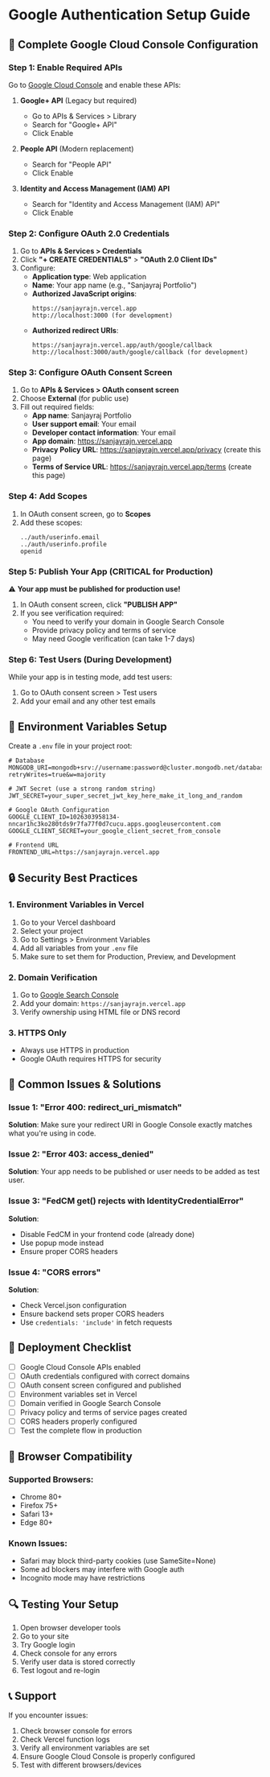 # Google Authentication Setup Guide

## 🚀 Complete Google Cloud Console Configuration

### Step 1: Enable Required APIs

Go to [Google Cloud Console](https://console.cloud.google.com/) and enable these APIs:

1. **Google+ API** (Legacy but required)
   - Go to APIs & Services > Library
   - Search for "Google+ API"
   - Click Enable

2. **People API** (Modern replacement)
   - Search for "People API"
   - Click Enable

3. **Identity and Access Management (IAM) API**
   - Search for "Identity and Access Management (IAM) API"
   - Click Enable

### Step 2: Configure OAuth 2.0 Credentials

1. Go to **APIs & Services > Credentials**
2. Click **"+ CREATE CREDENTIALS"** > **"OAuth 2.0 Client IDs"**
3. Configure:
   - **Application type**: Web application
   - **Name**: Your app name (e.g., "Sanjayraj Portfolio")
   - **Authorized JavaScript origins**:
     ```
     https://sanjayrajn.vercel.app
     http://localhost:3000 (for development)
     ```
   - **Authorized redirect URIs**:
     ```
     https://sanjayrajn.vercel.app/auth/google/callback
     http://localhost:3000/auth/google/callback (for development)
     ```

### Step 3: Configure OAuth Consent Screen

1. Go to **APIs & Services > OAuth consent screen**
2. Choose **External** (for public use)
3. Fill out required fields:
   - **App name**: Sanjayraj Portfolio
   - **User support email**: Your email
   - **Developer contact information**: Your email
   - **App domain**: https://sanjayrajn.vercel.app
   - **Privacy Policy URL**: https://sanjayrajn.vercel.app/privacy (create this page)
   - **Terms of Service URL**: https://sanjayrajn.vercel.app/terms (create this page)

### Step 4: Add Scopes

1. In OAuth consent screen, go to **Scopes**
2. Add these scopes:
   ```
   ../auth/userinfo.email
   ../auth/userinfo.profile
   openid
   ```

### Step 5: Publish Your App (CRITICAL for Production)

⚠️ **Your app must be published for production use!**

1. In OAuth consent screen, click **"PUBLISH APP"**
2. If you see verification required:
   - You need to verify your domain in Google Search Console
   - Provide privacy policy and terms of service
   - May need Google verification (can take 1-7 days)

### Step 6: Test Users (During Development)

While your app is in testing mode, add test users:
1. Go to OAuth consent screen > Test users
2. Add your email and any other test emails

## 🔧 Environment Variables Setup

Create a `.env` file in your project root:

```env
# Database
MONGODB_URI=mongodb+srv://username:password@cluster.mongodb.net/database?retryWrites=true&w=majority

# JWT Secret (use a strong random string)
JWT_SECRET=your_super_secret_jwt_key_here_make_it_long_and_random

# Google OAuth Configuration
GOOGLE_CLIENT_ID=1026303958134-nncar1hc3ko280tds9r7fa77f0d7cucu.apps.googleusercontent.com
GOOGLE_CLIENT_SECRET=your_google_client_secret_from_console

# Frontend URL
FRONTEND_URL=https://sanjayrajn.vercel.app
```

## 🔒 Security Best Practices

### 1. Environment Variables in Vercel

1. Go to your Vercel dashboard
2. Select your project
3. Go to Settings > Environment Variables
4. Add all variables from your `.env` file
5. Make sure to set them for Production, Preview, and Development

### 2. Domain Verification

1. Go to [Google Search Console](https://search.google.com/search-console)
2. Add your domain: `https://sanjayrajn.vercel.app`
3. Verify ownership using HTML file or DNS record

### 3. HTTPS Only

- Always use HTTPS in production
- Google OAuth requires HTTPS for security

## 🐛 Common Issues & Solutions

### Issue 1: "Error 400: redirect_uri_mismatch"
**Solution**: Make sure your redirect URI in Google Console exactly matches what you're using in code.

### Issue 2: "Error 403: access_denied"
**Solution**: Your app needs to be published or user needs to be added as test user.

### Issue 3: "FedCM get() rejects with IdentityCredentialError"
**Solution**: 
- Disable FedCM in your frontend code (already done)
- Use popup mode instead
- Ensure proper CORS headers

### Issue 4: "CORS errors"
**Solution**:
- Check Vercel.json configuration
- Ensure backend sets proper CORS headers
- Use `credentials: 'include'` in fetch requests

## 🚀 Deployment Checklist

- [ ] Google Cloud Console APIs enabled
- [ ] OAuth credentials configured with correct domains
- [ ] OAuth consent screen configured and published
- [ ] Environment variables set in Vercel
- [ ] Domain verified in Google Search Console
- [ ] Privacy policy and terms of service pages created
- [ ] CORS headers properly configured
- [ ] Test the complete flow in production

## 📱 Browser Compatibility

### Supported Browsers:
- Chrome 80+
- Firefox 75+
- Safari 13+
- Edge 80+

### Known Issues:
- Safari may block third-party cookies (use SameSite=None)
- Some ad blockers may interfere with Google auth
- Incognito mode may have restrictions

## 🔍 Testing Your Setup

1. Open browser developer tools
2. Go to your site
3. Try Google login
4. Check console for any errors
5. Verify user data is stored correctly
6. Test logout and re-login

## 📞 Support

If you encounter issues:
1. Check browser console for errors
2. Check Vercel function logs
3. Verify all environment variables are set
4. Ensure Google Cloud Console is properly configured
5. Test with different browsers/devices